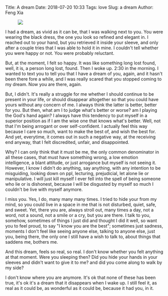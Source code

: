 Title: A dream
Date: 2018-07-20 10:33
Tags: love
Slug: a dream
Author: Feng Xia


<figure class="col s12">
  <img src="{{SITEURL}}/images/love%20in%20nyc.jpg"/>
</figure>

I had a dream, as vivid as it can be, that I was walking next to
you. You were wearing the black dress, the one you look so refined and
elegant in. I reached out to your hand, but you retrieved it inside
your sleeve, and only after a couple tries that I was able to hold it
in mine. I couldn't tell whether you were happy or not. You were
probably reluctant.

But, at the moment, I felt so happy. It was like something long lost
found, well, it is, a person long lost, found. Then I woke up. 2:30 in
the morning. I wanted to text you to tell you that I have a dream of
you, again, and it hasn't been there fore a while, and I was really
scared that you stopped coming to my dream. Now you are there, again.

But, I didn't. It's really a struggle for me whether I should continue
to be present in your life, or should disappear altogether so that you
could have yours without any concern of me. I always think the latter
is better, better for you. But then, what am I to judge what's better
or worse? am I playing the God's hand again? I always have this
tendency to put myself in a superior position as if I am the wise one
that knows what's better. Well, not that I'm being arrogant or over
self-confident. I actually feel this way because I care so much, want
to make the best of, and wish the best for. And yet, everytime, it
comes out in such a negative way, at the receiving end anyway, that I
felt discredited, unfair, and disappointed. 

Why? I can only think that it  must be me, the only common denominator
in all  these cases,  that must  have something  wrong, a  low emotion
intelligence, a  blant attitude, or  just arrogance but myself  is not
seeing it.  However,  I know I didn't do anything,  say anything, with
any  intention  to be  misguiding,  looking  down on  ppl,  lecturing,
prejudicial, let alone lie or manipulative.  I will just kill myself I
ever fell  into the spell  of being someone  who lie or  is dishonest,
because I will be disgusted by myself  so much I couldn't be live with
myself anymore.

I miss you. Yes, I do, many many many times. I tried to hide your from
my mind,  so you could live  in a space  in me that is  not disturbed,
quiet, safe,  and sweet. Yet, there  you are, always stroll  out, many
times a day,  not a word, not a  sound, not a smile or a  cry, but you
are there. I talk to you, somehow,  sometimes of things I just did and
thought I did it  well, so want you to feel proud, to  say "I know you
are  the best";  sometimes just  sadness,  moments I  don't feel  like
seeing anyone else, talking to anyone else, just you, being there, the
only one I still have a wish to talk to, about things that saddens me,
bothers me.

And this dream, feels so real, so real. I don't know whether you felt
anything at that moment. Were you sleeping then? Did you hide your
hands in your sleeves and didn't want to give it to me? and did you
come along to walk by my side?

I don't  know where you  are anymore. It's ok  that none of  these has
been true, it's ok  it's a dream that it disappears when  I wake up. I
still feel it,  as real as it  could be, as wonderful as  it could be,
because it had you, in it.

